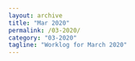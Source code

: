 ```yaml
---
layout: archive
title: "Mar 2020"
permalink: /03-2020/
category: "03-2020"
tagline: "Worklog for March 2020"
---
```

